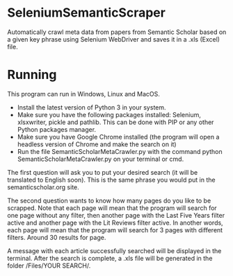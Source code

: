 # SeleniumSemanticScraper
Automatically crawl meta data from papers from Semantic Scholar based on a given key phrase using Selenium WebDriver and saves it in a .xls (Excel) file.

# Running
This program can run in Windows, Linux and MacOS.
- Install the latest version of Python 3 in your system.
- Make sure you have the following packages installed: Selenium, xlsxwriter, pickle and pathlib. This can be done with PIP or any other Python packages manager.
- Make sure you have Google Chrome installed (the program will open a headless version of Chrome and make the search on it)
- Run the file SemanticScholarMetaCrawler.py with the command python SemanticScholarMetaCrawler.py on your terminal or cmd.

The first question will ask you to put your desired search (it will be translated to English soon). This is the same phrase you would put in the semanticscholar.org site.

The second question wants to know how many pages do you like to be scrapped. Note that each page will mean that the program will search for one page without any filter, then another page with the Last Five Years filter active and another page with the Lit Reviews filter active. In another words, each page will mean that the program will search for 3 pages with different filters. Around 30 results for page.

A message with each article successfully searched will be displayed in the terminal. After the search is complete, a .xls file will be generated in the folder /Files/YOUR SEARCH/.

